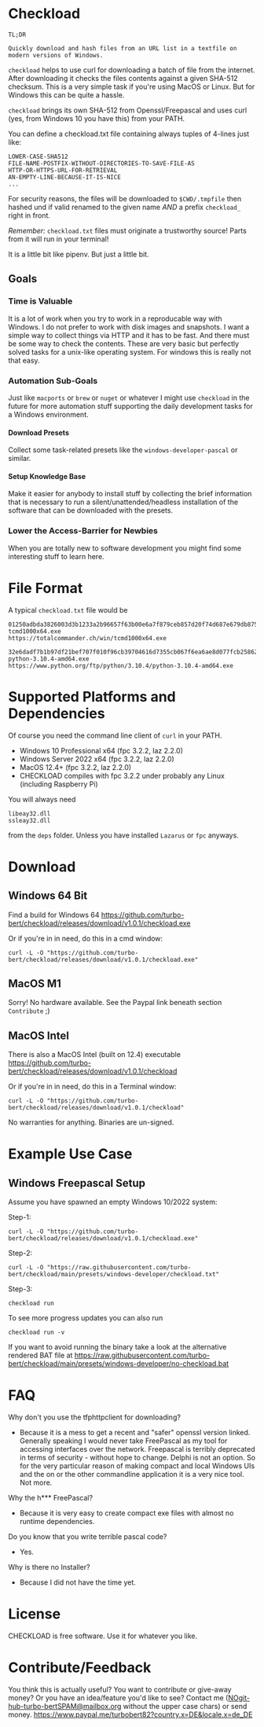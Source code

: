 # Checkload

    TL;DR

    Quickly download and hash files from an URL list in a textfile on modern versions of Windows.

`checkload` helps to use curl for downloading a batch of file from the internet. After downloading it checks the files contents against a given SHA-512 checksum. This is a very simple task if you're using MacOS or Linux. But for Windows this can be quite a hassle.

`checkload` brings its own SHA-512 from Openssl/Freepascal and uses curl (yes, from Windows 10 you have this) from your PATH.

You can define a checkload.txt file containing always tuples of 4-lines just like:

    LOWER-CASE-SHA512
    FILE-NAME-POSTFIX-WITHOUT-DIRECTORIES-TO-SAVE-FILE-AS
    HTTP-OR-HTTPS-URL-FOR-RETRIEVAL
    AN-EMPTY-LINE-BECAUSE-IT-IS-NICE
    ...

For security reasons, the files will be downloaded to `$CWD/.tmpfile` then hashed und if valid renamed to the given name *AND* a prefix `checkload_` right in front.

*Remember:* `checkload.txt` files must originate a trustworthy source! Parts from it will run in your terminal!

It is a little bit like pipenv. But just a little bit.

## Goals

### Time is Valuable

It is a lot of work when you try to work in a reproducable way with Windows. I do not prefer to work with disk images and snapshots. I want a simple way to collect things via HTTP and it has to be fast. And there must be some way to check the contents. These are very basic but perfectly solved tasks for a unix-like operating system. For windows this is really not that easy.

### Automation Sub-Goals

Just like `macports` or `brew` or `nuget` or whatever I might use `checkload` in the future for more automation stuff supporting the daily development tasks for a Windows environment.

#### Download Presets

Collect some task-related presets like the `windows-developer-pascal` or similar.

#### Setup Knowledge Base

Make it easier for anybody to install stuff by collecting the brief information that is necessary to run a silent/unattended/headless installation of the software that can be downloaded with the presets.

### Lower the Access-Barrier for Newbies

When you are totally new to software development you might find some interesting stuff to learn here.

# File Format

A typical `checkload.txt` file would be

    01250adbda3826003d3b1233a2b96657f63b00e6a7f879ceb857d20f74d687e679db875355c3f25e5aa2ca45f6185089bd530de9320f94bbeaf1ac61dfb00b4f
    tcmd1000x64.exe
    https://totalcommander.ch/win/tcmd1000x64.exe
    
    32e6dadf7b1b97df21bef707f010f96cb39704616d7355cb067f6ea6ae8d077fcb2586223b90b728060d0ad0584c4aace2c808970e71eb8485f5d2b3eed3be23
    python-3.10.4-amd64.exe
    https://www.python.org/ftp/python/3.10.4/python-3.10.4-amd64.exe
    

# Supported Platforms and Dependencies

Of course you need the command line client of `curl` in your PATH.

  * Windows 10 Professional x64 (fpc 3.2.2, laz 2.2.0)
  * Windows Server 2022 x64 (fpc 3.2.2, laz 2.2.0)
  * MacOS 12.4+ (fpc 3.2.2, laz 2.2.0)
  * CHECKLOAD compiles with fpc 3.2.2 under probably any Linux (including Raspberry Pi)

You will always need

    libeay32.dll
    ssleay32.dll

from the `deps` folder. Unless you have installed `Lazarus` or `fpc` anyways.

# Download

## Windows 64 Bit

Find a build for Windows 64 https://github.com/turbo-bert/checkload/releases/download/v1.0.1/checkload.exe

Or if you're in in need, do this in a cmd window:

    curl -L -O "https://github.com/turbo-bert/checkload/releases/download/v1.0.1/checkload.exe"

## MacOS M1

Sorry! No hardware available. See the Paypal link beneath section `Contribute` ;)

## MacOS Intel

There is also a MacOS Intel (built on 12.4) executable https://github.com/turbo-bert/checkload/releases/download/v1.0.1/checkload

Or if you're in in need, do this in a Terminal window:

    curl -L -O "https://github.com/turbo-bert/checkload/releases/download/v1.0.1/checkload"

No warranties for anything. Binaries are un-signed.

# Example Use Case

## Windows Freepascal Setup

Assume you have spawned an empty Windows 10/2022 system:

Step-1:

    curl -L -O "https://github.com/turbo-bert/checkload/releases/download/v1.0.1/checkload.exe"

Step-2:

    curl -L -O "https://raw.githubusercontent.com/turbo-bert/checkload/main/presets/windows-developer/checkload.txt"

Step-3:

    checkload run

To see more progress updates you can also run

    checkload run -v

If you want to avoid running the binary take a look at the alternative rendered BAT file at https://raw.githubusercontent.com/turbo-bert/checkload/main/presets/windows-developer/no-checkload.bat

# FAQ

Why don't you use the tfphttpclient for downloading?
- Because it is a mess to get a recent and "safer" openssl version linked. Generally speaking I would never take FreePascal as my tool for accessing interfaces over the network. Freepascal is terribly deprecated in terms of security - without hope to change. Delphi is not an option. So for the very particular reason of making compact and local Windows UIs and the on or the other commandline application it is a very nice tool. Not more.

Why the h*** FreePascal?
- Because it is very easy to create compact exe files with almost no runtime dependencies.

Do you know that you write terrible pascal code?
- Yes.

Why is there no Installer?
- Because I did not have the time yet.

# License

CHECKLOAD is free software. Use it for whatever you like.

# Contribute/Feedback

You think this is actually useful? You want to contribute or give-away money? Or you have an idea/feature you'd like to see? Contact me (NOgit-hub-turbo-bertSPAM@mailbox.org without the upper case chars) or send money. https://www.paypal.me/turbobert82?country.x=DE&locale.x=de_DE
